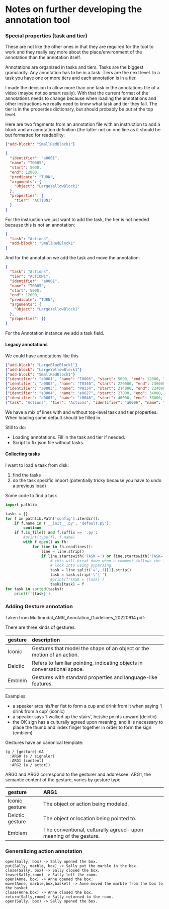 # Notes on further developing the annotation tool


### Special properties (task and tier)

These are not like the other ones in that they are required for the tool to work and they really say more about the place/environment of the annotation than the annotation itself.

Annotations are organized in tasks and tiers. Tasks are the biggest granularity. Any annotation has to be in a task. Tiers are the next level. In a task you have one or more tiers and each annotation is in a tier.

I made the decision to allow more than one task in the annotations file of a video (maybe not so smart really). With that the current format of the annotations needs to change because when loading the annotations and other instructions we really need to know what task and tier they fall. The tier is in the properties dictionary, but should probably be put at the top level.

Here are two fragments from an annotation file with an instruction to add a block and an annotation definition (the latter not on one line as it should be but formatted for readability:

```json
{"add-block": "SmallRedBlock1"}
```
```json
{
  "identifier": "a0001",
  "name": "T0005",
  "start": 5000,
  "end": 12000,
  "predicate": "TURN",
  "arguments": {
    "Object": "LargeYellowBlock1"
  },
  "properties": {
    "tier": "ACTION1"
  }
}
```

For the instruction we just want to add the task, the tier is not needed because this is not an annotation:


```json
{
  "task": "Actions",
  "add-block": "SmallRedBlock1"
}
```

And for the annotation we add the task and move the annotation:

```json
{
  "task": "Actions",
  "tier": "ACTION1",  
  "identifier": "a0001",
  "name": "T0005",
  "start": 5000,
  "end": 12000,
  "predicate": "TURN",
  "arguments": {
    "Object": "LargeYellowBlock1"
  },
  "properties": {}
}
```

For the Annotation instance we add a task field.

#### Legacy annotations

We could have annotations like this

```json
{"add-block": "LargeBlueBlock1"}
{"add-block": "LargeYellowBlock1"}
{"add-block": "SmallRedBlock1"}
{"identifier": "a0001", "name": "T0005", "start": 5000, "end": 12000, "predicate": "TURN", "arguments": {"Object": "LargeYellowBlock1"}, "properties": {"tier": "ACTION1"}}
{"identifier": "a0002", "name": "T0340", "start": 220000, "end": 236000, "predicate": "TURN", "arguments": {"Object": "SmallRedBlock1"}, "properties": {"tier": "ACTION1"}}
{"identifier": "a0003", "name": "P0334", "start": 214000, "end": 224000, "predicate": "PUT", "arguments": {"Object": "SmallRedBlock1", "Location": "above(LargeYellowBlock1)"}, "properties": {"tier": "ACTION2"}}
{"identifier": "a0004", "name": "e0027", "start": 27000, "end": 34000, "predicate": "emblem-GA", "arguments": {"ARG0": "Director1", "ARG1": "a", "ARG2": "b"}, "properties": {"tier": "GESTURES-Director1", "comment": null}}
{"identifier": "a0005", "name": "i0046", "start": 46000, "end": 58000, "predicate": "icon-GA", "arguments": {"ARG0": "Builder", "ARG1": "x", "ARG2": "(a / actor)"}, "properties": {"tier": "GESTURES-Builder", "comment": null}}
{"task": "Actions", "tier": "Actions", "identifier": "a0006", "name": "L0036", "start": 36000, "end": 242000, "predicate": "LEAVE", "arguments": {"Person": "se", "Location": "room"}, "properties": {}}
```

We have a mix of lines with and without top-level task and tier properties. When loading some default should be filled in.

Still to do:

- Loading annotations. Fill in the task and tier if needed.
- Script to fix json file without tasks.

#### Collecting tasks

I want to load a task from disk:

1. find the tasks
2. do the task specific import (potentially tricky because you have to undo a previous load)

Some code to find a task

```python
import pathlib

tasks = {}
for f in pathlib.Path('config').iterdir():
	if f.name in ('__init__.py', 'default.py'):
		continue
	if f.is_file() and f.suffix == '.py':
		#print(type(f), f.name)
		with f.open() as fh:
			for line in fh.readlines():
				line = line.strip()
				if line.startswith('TASK =') or line.startswith('TASK='):
					# this will break down when a comment follows the line
					# look into using pyparsing
					task = line.split('=', 1)[1].strip()
					task = task.strip('\"\'')
					#print(f'TASK = {task}')
					tasks[task] = f
for task in sorted(tasks):
	print(f'{task}')
```


### Adding Gesture annotation

Taken from  Multimodal\_AMR\_Annotation\_Guidelines\_20220914.pdf:

There are three kinds of gestures:

| gesture  | description |
| :------- | :----------- |
| Iconic   | Gestures that model the shape of an object or the motion of an action. |
| Deictic  | Refers to familiar pointing, indicating objects in conversational space. |
| Emblem   | Gestures with standard properties and language-like features. |

Examples:

- a speaker arcs his/her fist to form a cup and drink from it when saying ‘I drink from a cup’ (iconic)
- a speaker says ‘I walked up the stairs’, he/she points upward (deictic)
- the OK sign has a culturally agreed upon meaning; and it is necessary to place the thumb and index finger together in order to form the sign (emblem)

Gestures have an canonical template:

```
(g / [gesture]-GA
  :ARG0 (s / signaler)
  :ARG1 [content]
  :ARG2 (a / actor))
```

ARG0 and ARG2 correspond to the gesturer and addressee. ARG1, the semantic content of the gesture, varies by gesture type.

| gesture         | ARG1        |
| :-------------- | :---------- |
| Iconic gesture  | The object or action being modeled. |
| Deictic gesture | The object or location being pointed to. |
| Emblem          | The conventional, culturally agreed- upon meaning of the gesture. |


### Generalizing action annotation

```
open(Sally, box) -> Sally opened the box.
put(Sally, marble, box) -> Sally put the marble in the box.
close(Sally, box) -> Sally closed the box.
leave(Sally,room) -> Sally left the room.
open(Anne, box) -> Anne opened the box.
move(Anne, marble,box,basket) -> Anne moved the marble from the box to the basket.
close(Anne,box) -> Anne closed the box.
return(Sally,room)-> Sally returned to the room.
open(Sally, box) -> Sally opened the box.
```